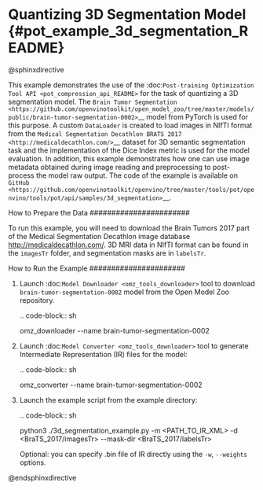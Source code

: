 # Quantizing 3D Segmentation Model {#pot_example_3d_segmentation_README}

@sphinxdirective

This example demonstrates the use of the :doc:`Post-training Optimization Tool API <pot_compression_api_README>` for the task of quantizing a 3D segmentation model.
The `Brain Tumor Segmentation <https://github.com/openvinotoolkit/open_model_zoo/tree/master/models/public/brain-tumor-segmentation-0002>`__ model from PyTorch is used for this purpose. A custom ``DataLoader`` is created to load images in NIfTI format from the `Medical Segmentation Decathlon BRATS 2017 <http://medicaldecathlon.com/>`__ dataset for 3D semantic segmentation task and the implementation of the Dice Index metric is used for the model evaluation. In addition, this example demonstrates how one can use image metadata obtained during image reading and preprocessing to post-process the model raw output. The code of the example is available on `GitHub <https://github.com/openvinotoolkit/openvino/tree/master/tools/pot/openvino/tools/pot/api/samples/3d_segmentation>`__.

How to Prepare the Data
#######################

To run this example, you will need to download the Brain Tumors 2017 part of the Medical Segmentation Decathlon image database http://medicaldecathlon.com/.
3D MRI data in NIfTI format can be found in the ``imagesTr`` folder, and segmentation masks are in ``labelsTr``.

How to Run the Example
######################

1. Launch :doc:`Model Downloader <omz_tools_downloader>` tool to download ``brain-tumor-segmentation-0002`` model from the Open Model Zoo repository.

   .. code-block:: sh

      omz_downloader --name brain-tumor-segmentation-0002


2. Launch :doc:`Model Converter <omz_tools_downloader>` tool to generate Intermediate Representation (IR) files for the model:

   .. code-block:: sh

      omz_converter --name brain-tumor-segmentation-0002


3. Launch the example script from the example directory:

   .. code-block:: sh

      python3 ./3d_segmentation_example.py -m <PATH_TO_IR_XML> -d <BraTS_2017/imagesTr> --mask-dir <BraTS_2017/labelsTr>


   Optional: you can specify .bin file of IR directly using the ``-w``, ``--weights`` options.

@endsphinxdirective